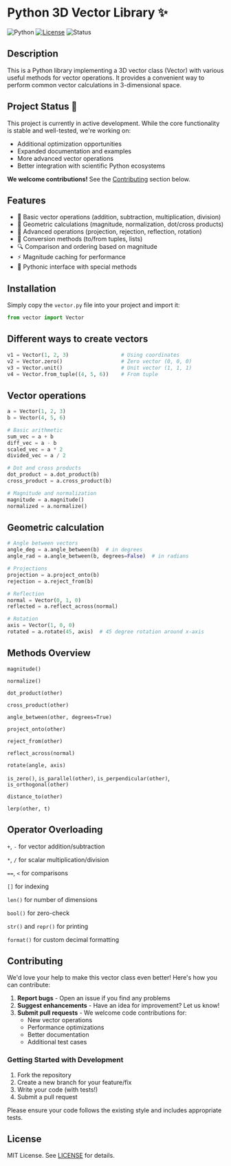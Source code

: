 # Python 3D Vector Library ✨

![Python](https://img.shields.io/badge/python-3.7%2B-blue)
[![License](https://img.shields.io/badge/license-MIT-green)](LICENSE)
![Status](https://img.shields.io/badge/status-active%20development-yellow)

## Description
This is a Python library implementing a 3D vector class (Vector) with various useful methods for vector operations. It provides a convenient way to perform common vector calculations in 3-dimensional space.

## Project Status 🚧

This project is currently in active development. While the core functionality is stable and well-tested, we're working on:

- Additional optimization opportunities
- Expanded documentation and examples
- More advanced vector operations
- Better integration with scientific Python ecosystems

**We welcome contributions!** See the [Contributing](https://github.com/ManvendraSingh-007/vector/edit/master/README.md#contributing) section below.

## Features

- 🧮 Basic vector operations (addition, subtraction, multiplication, division)
- 📏 Geometric calculations (magnitude, normalization, dot/cross products)
- 📐 Advanced operations (projection, rejection, reflection, rotation)
- 🔄 Conversion methods (to/from tuples, lists)
- 🔍 Comparison and ordering based on magnitude
- ⚡ Magnitude caching for performance
- 🐍 Pythonic interface with special methods

## Installation

Simply copy the `vector.py` file into your project and import it:

```python
from vector import Vector
```

## Different ways to create vectors
```python
v1 = Vector(1, 2, 3)                 # Using coordinates
v2 = Vector.zero()                   # Zero vector (0, 0, 0)
v3 = Vector.unit()                   # Unit vector (1, 1, 1)
v4 = Vector.from_tuple((4, 5, 6))    # From tuple
```

## Vector operations
```python
a = Vector(1, 2, 3)
b = Vector(4, 5, 6)

# Basic arithmetic
sum_vec = a + b
diff_vec = a - b
scaled_vec = a * 2
divided_vec = a / 2

# Dot and cross products
dot_product = a.dot_product(b)
cross_product = a.cross_product(b)

# Magnitude and normalization
magnitude = a.magnitude()
normalized = a.normalize()
```

## Geometric calculation
```python
# Angle between vectors
angle_deg = a.angle_between(b)  # in degrees
angle_rad = a.angle_between(b, degrees=False)  # in radians

# Projections
projection = a.project_onto(b)
rejection = a.reject_from(b)

# Reflection
normal = Vector(0, 1, 0)
reflected = a.reflect_across(normal)

# Rotation
axis = Vector(1, 0, 0)
rotated = a.rotate(45, axis)  # 45 degree rotation around x-axis
```

## Methods Overview
`magnitude()`

`normalize()`

`dot_product(other)`

`cross_product(other)`

`angle_between(other, degrees=True)`

`project_onto(other)`

`reject_from(other)`

`reflect_across(normal)`

`rotate(angle, axis)`

`is_zero()`, `is_parallel(other)`, `is_perpendicular(other)`, `is_orthogonal(other)`

`distance_to(other)`

`lerp(other, t)`

## Operator Overloading
`+`, `-` for vector addition/subtraction

`*`, `/` for scalar multiplication/division

`==`, `<` for comparisons

`[]` for indexing

`len()` for number of dimensions

`bool()` for zero-check

`str()` and `repr()` for printing

`format()` for custom decimal formatting

## Contributing

We'd love your help to make this vector class even better! Here's how you can contribute:

1. **Report bugs** - Open an issue if you find any problems
2. **Suggest enhancements** - Have an idea for improvement? Let us know!
3. **Submit pull requests** - We welcome code contributions for:
   - New vector operations
   - Performance optimizations
   - Better documentation
   - Additional test cases

### Getting Started with Development

1. Fork the repository
2. Create a new branch for your feature/fix
3. Write your code (with tests!)
4. Submit a pull request

Please ensure your code follows the existing style and includes appropriate tests.

## License

MIT License. See [LICENSE](LICENSE) for details.
